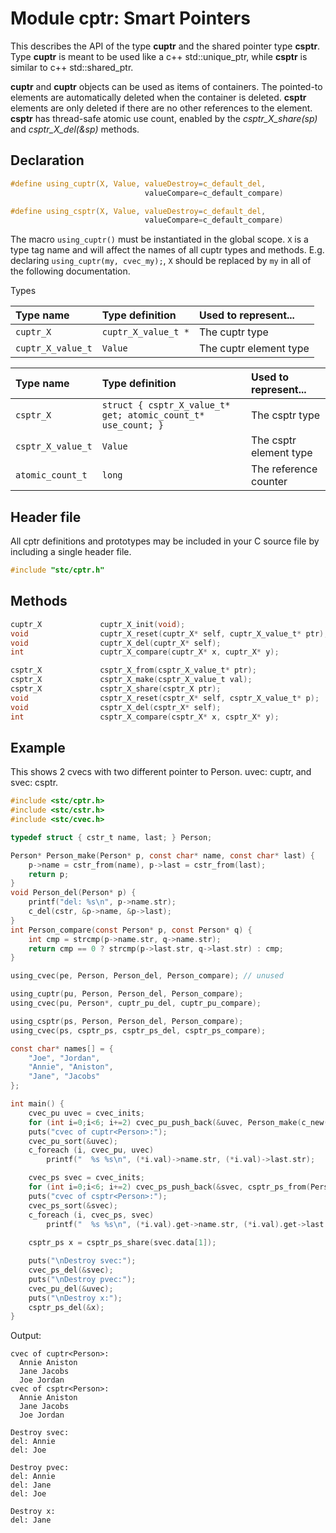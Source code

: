 # Module cptr: Smart Pointers

This describes the API of the type **cuptr** and the shared pointer type **csptr**. Type **cuptr** is meant to be used like a c++ std::unique_ptr, while **csptr** is similar to c++ std::shared_ptr.

**cuptr** and **cuptr** objects can be used as items of containers. The pointed-to elements are automatically deleted when the container is deleted. **csptr** elements are only deleted if there are no other references to the element. **csptr** has thread-safe atomic use count, enabled by the *csptr_X_share(sp)* and *csptr_X_del(&sp)* methods.

## Declaration

```c
#define using_cuptr(X, Value, valueDestroy=c_default_del,
                              valueCompare=c_default_compare)

#define using_csptr(X, Value, valueDestroy=c_default_del,
                              valueCompare=c_default_compare)
```
The macro `using_cuptr()` must be instantiated in the global scope. `X` is a type tag name and will
affect the names of all cuptr types and methods. E.g. declaring `using_cuptr(my, cvec_my);`,
`X` should be replaced by `my` in all of the following documentation.

 Types

| Type name           | Type definition        | Used to represent...     |
|:--------------------|:-----------------------|:-------------------------|
| `cuptr_X`           | `cuptr_X_value_t *`    | The cuptr type           |
| `cuptr_X_value_t`   | `Value`                | The cuptr element type   |


| Type name           | Type definition                                               | Used to represent...     |
|:--------------------|:--------------------------------------------------------------|:-------------------------|
| `csptr_X`           | `struct { csptr_X_value_t* get; atomic_count_t* use_count; }` | The csptr type           |
| `csptr_X_value_t`   | `Value`                                                       | The csptr element type   |
| `atomic_count_t`    | `long`                                                        | The reference counter    |


## Header file

All cptr definitions and prototypes may be included in your C source file by including a single header file.

```c
#include "stc/cptr.h"
```

## Methods

```c
cuptr_X             cuptr_X_init(void);
void                cuptr_X_reset(cuptr_X* self, cuptr_X_value_t* ptr);
void                cuptr_X_del(cuptr_X* self);
int                 cuptr_X_compare(cuptr_X* x, cuptr_X* y);
```
```c
csptr_X             csptr_X_from(csptr_X_value_t* ptr);
csptr_X             csptr_X_make(csptr_X_value_t val);
csptr_X             csptr_X_share(csptr_X ptr);
void                csptr_X_reset(csptr_X* self, csptr_X_value_t* p);
void                csptr_X_del(csptr_X* self);
int                 csptr_X_compare(csptr_X* x, csptr_X* y);
```

## Example

This shows 2 cvecs with two different pointer to Person. uvec: cuptr<Person>, and svec: csptr<Person>.
```c
#include <stc/cptr.h>
#include <stc/cstr.h>
#include <stc/cvec.h>

typedef struct { cstr_t name, last; } Person;

Person* Person_make(Person* p, const char* name, const char* last) {
    p->name = cstr_from(name), p->last = cstr_from(last);
    return p;
}
void Person_del(Person* p) {
    printf("del: %s\n", p->name.str);
    c_del(cstr, &p->name, &p->last);
}
int Person_compare(const Person* p, const Person* q) {
    int cmp = strcmp(p->name.str, q->name.str);
    return cmp == 0 ? strcmp(p->last.str, q->last.str) : cmp;
}

using_cvec(pe, Person, Person_del, Person_compare); // unused

using_cuptr(pu, Person, Person_del, Person_compare);
using_cvec(pu, Person*, cuptr_pu_del, cuptr_pu_compare);

using_csptr(ps, Person, Person_del, Person_compare);
using_cvec(ps, csptr_ps, csptr_ps_del, csptr_ps_compare);

const char* names[] = {
    "Joe", "Jordan",
    "Annie", "Aniston",
    "Jane", "Jacobs"
};

int main() {
    cvec_pu uvec = cvec_inits;
    for (int i=0;i<6; i+=2) cvec_pu_push_back(&uvec, Person_make(c_new(Person), names[i], names[i+1]));
    puts("cvec of cuptr<Person>:");
    cvec_pu_sort(&uvec);
    c_foreach (i, cvec_pu, uvec)
        printf("  %s %s\n", (*i.val)->name.str, (*i.val)->last.str);

    cvec_ps svec = cvec_inits;
    for (int i=0;i<6; i+=2) cvec_ps_push_back(&svec, csptr_ps_from(Person_make(c_new(Person), names[i], names[i+1])));
    puts("cvec of csptr<Person>:");
    cvec_ps_sort(&svec);
    c_foreach (i, cvec_ps, svec)
        printf("  %s %s\n", (*i.val).get->name.str, (*i.val).get->last.str);
    
    csptr_ps x = csptr_ps_share(svec.data[1]);

    puts("\nDestroy svec:");
    cvec_ps_del(&svec);
    puts("\nDestroy pvec:");
    cvec_pu_del(&uvec);
    puts("\nDestroy x:");
    csptr_ps_del(&x);
}
```
Output:
```
cvec of cuptr<Person>:
  Annie Aniston
  Jane Jacobs
  Joe Jordan
cvec of csptr<Person>:
  Annie Aniston
  Jane Jacobs
  Joe Jordan

Destroy svec:
del: Annie
del: Joe

Destroy pvec:
del: Annie
del: Jane
del: Joe

Destroy x:
del: Jane
```
